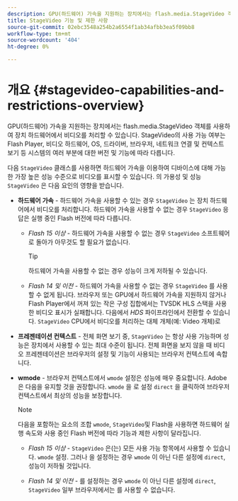 ```yaml
---
description: GPU(하드웨어) 가속을 지원하는 장치에서는 flash.media.StageVideo 객체를 사용하여 장치 하드웨어에서 비디오를 처리할 수 있습니다. StageVideo의 사용 가능 여부는 Flash Player, 비디오 하드웨어, OS, 드라이버, 브라우저, 네트워크 연결 및 컨텍스트 보기 등 시스템의 여러 부분에 대한 버전 및 기능에 따라 다릅니다.
title: StageVideo 기능 및 제한 사항
source-git-commit: 02ebc3548a254b2a6554f1ab34afbb3ea5f09bb8
workflow-type: tm+mt
source-wordcount: '404'
ht-degree: 0%

---
```


# 개요 {#stagevideo-capabilities-and-restrictions-overview}

GPU(하드웨어) 가속을 지원하는 장치에서는 flash.media.StageVideo 객체를 사용하여 장치 하드웨어에서 비디오를 처리할 수 있습니다. StageVideo의 사용 가능 여부는 Flash Player, 비디오 하드웨어, OS, 드라이버, 브라우저, 네트워크 연결 및 컨텍스트 보기 등 시스템의 여러 부분에 대한 버전 및 기능에 따라 다릅니다.

다음 `StageVideo` 클래스를 사용하면 하드웨어 가속을 이용하여 디바이스에 대해 가능한 가장 높은 성능 수준으로 비디오를 표시할 수 있습니다. 의 가용성 및 성능 `StageVideo` 은 다음 요인의 영향을 받습니다.

* **하드웨어 가속** - 하드웨어 가속을 사용할 수 있는 경우 `StageVideo` 는 장치 하드웨어에서 비디오를 처리합니다. 하드웨어 가속을 사용할 수 없는 경우 `StageVideo` 응답은 실행 중인 Flash 버전에 따라 다릅니다.

   * *Flash 15 이상* - 하드웨어 가속을 사용할 수 없는 경우 `StageVideo` 소프트웨어로 돌아가 아무것도 할 필요가 없습니다.

     >[!TIP]
     >
     >하드웨어 가속을 사용할 수 없는 경우 성능이 크게 저하될 수 있습니다.

   * *Flash 14 및 이전* - 하드웨어 가속을 사용할 수 없는 경우 `StageVideo` 를 사용할 수 없게 됩니다. 브라우저 또는 GPU에서 하드웨어 가속을 지원하지 않거나 Flash Player에서 꺼져 있는 작은 구성 집합에서는 TVSDK HLS 스택을 사용한 비디오 표시가 실패합니다. 다음에서 *HDS* 파이프라인에서 전환할 수 있습니다. `StageVideo` CPU에서 비디오를 처리하는 대체 개체(예: Video 개체)로

* **프레젠테이션 컨텍스트** - 전체 화면 보기 중, `StageVideo` 는 항상 사용 가능하며 성능은 장치에서 사용할 수 있는 최대 수준이 됩니다. 전체 화면을 보지 않을 때 비디오 프레젠테이션은 브라우저의 설정 및 기능이 사용되는 브라우저 컨텍스트에 속합니다.

* **wmode** - 브라우저 컨텍스트에서 `wmode` 설정은 성능에 매우 중요합니다. Adobe은 다음을 유지할 것을 권장합니다. `wmode` 을 로 설정 `direct` 을 클릭하여 브라우저 컨텍스트에서 최상의 성능을 보장합니다.

  >[!NOTE]
  >
  >다음을 포함하는 요소의 조합 `wmode`, `StageVideo`및 Flash을 사용하면 하드웨어 실행 속도와 사용 중인 Flash 버전에 따라 기능과 제한 사항이 달라집니다.

   * *Flash 15 이상* - `StageVideo` 은(는) 모든 사용 가능 항목에서 사용할 수 있습니다. `wmode` 설정. 그러나 을 설정하는 경우 `wmode` 이 아닌 다른 설정에 `direct`, 성능이 저하될 것입니다.

   * *Flash 14 및 이전* - 를 설정하는 경우 `wmode` 이 아닌 다른 설정에 `direct`, `StageVideo` 일부 브라우저에서는 를 사용할 수 없습니다.
